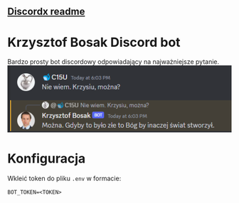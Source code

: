 ## [Discordx readme](README_DISCORDX.md)
# Krzysztof Bosak Discord bot
Bardzo prosty bot discordowy odpowiadający na najważniejsze pytanie.
![Można!](github/assets/presentation.png)

# Konfiguracja
Wkleić token do pliku `.env` w formacie:
```
BOT_TOKEN=<TOKEN>
```
